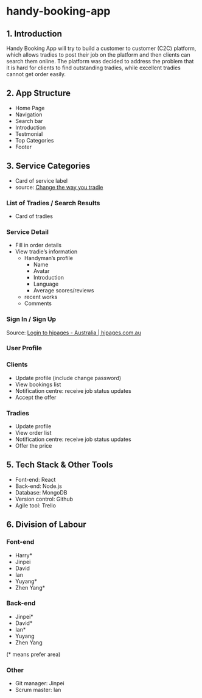 # handy-booking-app

## 1. Introduction
Handy Booking App will try to build a customer to customer (C2C) platform, which allows tradies to post their job on the platform and then clients can search them online. The platform was decided to address the problem that it is hard for clients to find outstanding tradies, while excellent tradies cannot get order easily. 

## 2. App Structure
- Home Page
- Navigation
- Search bar
- Introduction
- Testmonial
- Top Categories
- Footer

## 3. Service Categories
- Card of service label
- source: [Change the way you tradie](https://hipages.com.au/find)

### List of Tradies / Search Results
- Card of tradies
### Service Detail
- Fill in order details
- View tradie’s information
  - Handyman’s profile
    - Name
    - Avatar
    - Introduction
    - Language
    - Average scores/reviews
  - recent works
  - Comments
### Sign In / Sign Up
Source: [Login to hipages - Australia | hipages.com.au](https://hipages.com.au/login)

### User Profile


### Clients
- Update profile (include change password)
- View bookings list
- Notification centre: receive job status updates
- Accept the offer
### Tradies
- Update profile
- View order list
- Notification centre: receive job status updates
- Offer the price 
## 5. Tech Stack & Other Tools
- Font-end: React
- Back-end: Node.js
- Database: MongoDB
- Version control: Github
- Agile tool: Trello

## 6. Division of Labour
### Font-end
- Harry*
- Jinpei
- David
- Ian
- Yuyang*
- Zhen Yang*
### Back-end
- Jinpei*
- David*
- Ian*
- Yuyang
- Zhen Yang

(* means prefer area)
### Other
- Git manager: Jinpei
- Scrum master: Ian

